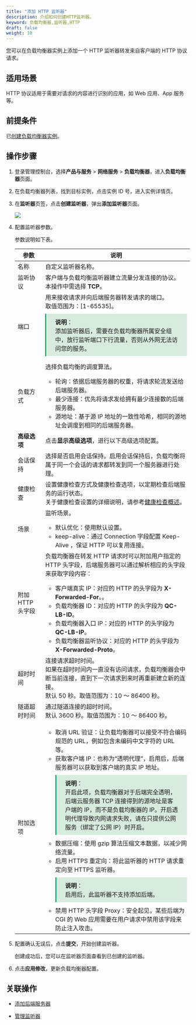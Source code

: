 ```yaml
---
title: "添加 HTTP 监听器"
description: 介绍如何创建HTTP监听器。
keyword: 负载均衡器,监听器,HTTP
draft: false
weight: 10
---
```


您可以在负载均衡器实例上添加一个 HTTP 监听器转发来自客户端的 HTTP 协议请求。

## 适用场景

HTTP 协议适用于需要对请求的内容进行识别的应用，如 Web 应用、App 服务等。

## 前提条件

已[创建负载均衡器实例](/network/loadbalancer/manual/lb/cfg_rsyslog/)。

## 操作步骤

1. 登录管理控制台，选择**产品与服务** > **网络服务** > **负载均衡器**，进入**负载均衡器**页面。

2. 在负载均衡器列表，找到目标实例，点击实例 ID 号，进入实例详情页。

2. 在**监听器**页签，点击**创建监听器**，弹出**添加监听器**页面。

   <img src="../../../_images/add_monitor.png"  />

4. 配置监听器参数。

   参数说明如下表。

   | 参数             | 说明                                                         |
   | ---------------- | ------------------------------------------------------------ |
   | 名称             | 自定义监听器名称。                                           |
   | 监听协议         | 客户端与负载均衡监听器建立流量分发连接的协议。<br/>本操作中需选择 **TCP**。 |
   | 端口             | 用来接收请求并向后端服务器转发请求的端口。<br/>取值范围为：[1-65535]。<div style="background-color: #D8ECDE; padding: 10px 24px; margin: 10px 0; border-left: 3px solid #00a971;"><b>说明</b>：<br/>添加监听器后，需要在负载均衡器所属安全组中，放行监听端口下行流量，否则从外网无法访问您的服务。</div> |
   | 负载方式         | 选择负载均衡的调度算法。<ul><li>轮询：依据后端服务器的权重，将请求轮流发送给后端服务器。 </li><li>最少连接：优先将请求发给拥有最少连接数的后端服务器。</li><li>源地址：基于源 IP 地址的一致性哈希，相同的源地址会调度到相同的后端服务器。</li></ul> |
   | **高级选项**     | 点击**显示高级选项**，进行以下高级选项配置。                 |
   | 会话保持         | 选择是否启用会话保持。启用会话保持后，负载均衡将属于同一个会话的请求都转发到同一个服务器进行处理。 |
   | 健康检查         | 设置健康检查方式及健康检查选项，以定期检查后端服务的运行状态。<br/>关于健康检查设置的详细说明，请参考[健康检查概述](/network/loadbalancer/manual/healthy/intro/)。 |
   | 场景             | 监听场景。<ul><li>默认优化：使用默认设置。 </li><li>keep-alive：通过 Connection 字段配置 Keep-Alive ，保证 HTTP 可以复用连接。</li></ul> |
   | 附加 HTTP 头字段 | 负载均衡器在转发 HTTP 请求时可以附加用户指定的 HTTP 头字段，后端服务器可以通过解析相应的头字段来获取字段内容：<ul><li>客户端真实 IP：对应的 HTTP 的头字段为 **X-Forwarded-For**。。 </li><li>负载均衡器 ID：对应的 HTTP 的头字段为 **QC-LB-ID**。</li><li>负载均衡器入口 IP：对应的 HTTP 的头字段为 **QC-LB-IP**。</li><li>负载均衡器监听协议：对应的 HTTP 的头字段为 **X-Forwarded-Proto**。</li></ul> |
   | 超时时间         | 连接请求超时时间。<br/>如果在超时时间内一直没有访问请求，负载均衡器会中断当前连接，直到下一次请求到来时再重新建立新的连接。<br/>默认 50 秒。取值范围为：10 ～ 86400 秒。 |
   | 隧道超时时间     | 通过隧道连接的超时时间。<br/>默认 3600 秒。取值范围为：10 ～ 86400 秒。 |
   | 附加选项         | <ul><li>取消 URL 验证：让负载均衡器可以接受不符合编码规范的 URL，例如包含未编码中文字符的 URL 等。</li><li>获取客户端 IP：也称为“透明代理”，启用后，后端服务器可以获取到客户端的真实 IP 地址。<div style="background-color: #D8ECDE; padding: 10px 24px; margin: 10px 0; border-left: 3px solid #00a971;"><b>说明</b>：<br/>开启此项，负载均衡器对于后端完全透明，后端云服务器 TCP 连接得到的源地址是客户端的 IP，而不是负载均衡器的 IP。开启透明代理导致内网请求失败，请在只提供公网服务（绑定了公网 IP）时开启。</div> </li><li>数据压缩：使用 gzip 算法压缩文本数据，以减少网络流量。</li><li>启用 HTTPS 重定向：将此监听器的 HTTP 请求重定向至 HTTPS 监听器。<div style="background-color: #D8ECDE; padding: 10px 24px; margin: 10px 0; border-left: 3px solid #00a971;"><b>说明</b>：<br/>启用后，此监听器不支持添加后端。</div></li><li>禁用 HTTP 头字段 Proxy：安全起见，某些后端为 CGI 的 Web 应用需要在用户请求中禁用该字段来防止注入攻击。</li></ul> |

   

5. 配置确认无误后，点击**提交**，开始创建监听器。

   创建成功后，您可以在监听器页面查看到已创建的监听器。

6. 点击**应用修改**，更新负载均衡器配置。

## 关联操作

- [添加后端服务器](/network/loadbalancer/manual/backends/manage/)

- [管理监听器](/network/loadbalancer/manual/monitor/mge_monitor/)
